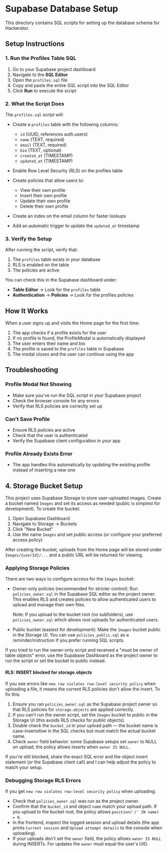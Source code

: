 # Supabase Database Setup

This directory contains SQL scripts for setting up the database schema for Hackerator.

## Setup Instructions

### 1. Run the Profiles Table SQL

1. Go to your Supabase project dashboard
2. Navigate to the **SQL Editor**
3. Open the `profiles.sql` file
4. Copy and paste the entire SQL script into the SQL Editor
5. Click **Run** to execute the script

### 2. What the Script Does

The `profiles.sql` script will:
- Create a `profiles` table with the following columns:
  - `id` (UUID, references auth.users)
  - `name` (TEXT, required)
  - `email` (TEXT, required)
  - `bio` (TEXT, optional)
  - `created_at` (TIMESTAMP)
  - `updated_at` (TIMESTAMP)
  
- Enable Row Level Security (RLS) on the profiles table
- Create policies that allow users to:
  - View their own profile
  - Insert their own profile
  - Update their own profile
  - Delete their own profile
  
- Create an index on the email column for faster lookups
- Add an automatic trigger to update the `updated_at` timestamp

### 3. Verify the Setup

After running the script, verify that:
1. The `profiles` table exists in your database
2. RLS is enabled on the table
3. The policies are active

You can check this in the Supabase dashboard under:
- **Table Editor** → Look for the `profiles` table
- **Authentication** → **Policies** → Look for the profiles policies

## How It Works

When a user signs up and visits the Home page for the first time:
1. The app checks if a profile exists for the user
2. If no profile is found, the ProfileModal is automatically displayed
3. The user enters their name and bio
4. The profile is saved to the `profiles` table in Supabase
5. The modal closes and the user can continue using the app

## Troubleshooting

### Profile Modal Not Showing
- Make sure you've run the SQL script in your Supabase project
- Check the browser console for any errors
- Verify that RLS policies are correctly set up

### Can't Save Profile
- Ensure RLS policies are active
- Check that the user is authenticated
- Verify the Supabase client configuration in your app

### Profile Already Exists Error
- The app handles this automatically by updating the existing profile instead of inserting a new one

## 4. Storage Bucket Setup

This project uses Supabase Storage to store user-uploaded images. Create a bucket named `Images` and set its access as needed (public is simplest for development). To create the bucket:

1. Open Supabase Dashboard
2. Navigate to Storage -> Buckets
3. Click "New Bucket"
4. Use the name `Images` and set public access (or configure your preferred access policy)

After creating the bucket, uploads from the Home page will be stored under `Images/{userId}/...` and a public URL will be returned for viewing.

### Applying Storage Policies

There are two ways to configure access for the `Images` bucket:

- Owner-only policies (recommended for stricter control): Run `policies_owner.sql` in the Supabase SQL editor as the project owner. This enables RLS and creates policies to allow authenticated users to upload and manage their own files.

  Note: If you upload to the bucket root (no subfolders), use `policies_owner.sql` which allows root uploads for authenticated users.

- Public bucket (easiest for development): Make the `Images` bucket public in the Storage UI. You can use `policies_public.sql` as a reminder/instruction if you prefer running SQL scripts.

If you tried to run the owner-only script and received a "must be owner of table objects" error, use the Supabase Dashboard as the project owner to run the script or set the bucket to public instead.

#### RLS: INSERT blocked for storage.objects

If you see errors like `new row violates row-level security policy` when uploading a file, it means the current RLS policies don't allow the insert. To fix this:

1. Ensure you ran `policies_owner.sql` as the Supabase project owner so that RLS policies for `storage.objects` are applied correctly.
2. If you can't run the owner script, set the `Images` bucket to public in the Storage UI (this avoids RLS checks for public objects).
3. Double check the `bucket_id` in your upload path — the bucket name is case-insensitive in the SQL checks but must match the actual bucket name.
4. Check `owner` field behavior: some Supabase setups set `owner` to NULL on upload; the policy allows inserts when `owner IS NULL`.

If you're still blocked, share the exact SQL error and the object insert statement (or the Supabase client call) and I can help adjust the policy to match your setup.

### Debugging Storage RLS Errors

If you get `new row violates row-level security policy` when uploading:

- Check that `policies_owner.sql` was run as the project owner.
- Confirm that the `bucket_id` and object `name` match your upload path. If you upload to the bucket root, the policy allows `position('/' IN name) = 0`.
- In the frontend, inspect the logged session and upload details (the app prints `Current session` and `Upload attempt details` to the console when uploading).
- If your uploads don't set the `owner` field, the policy allows `owner IS NULL` during INSERTs. For updates the `owner` must equal the user's UID.
